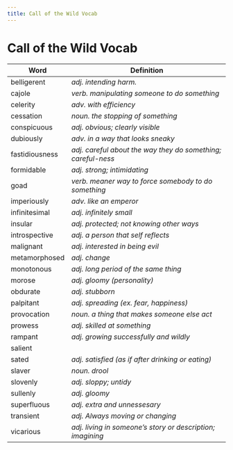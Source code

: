 ```yaml
---
title: Call of the Wild Vocab
---
```


# Call of the Wild Vocab

Word | Definition
--- | ---
| belligerent | *adj. intending harm.* |
| cajole | *verb. manipulating someone to do something* |
| celerity | *adv. with efficiency* |
| cessation | *noun. the stopping of something* |
| conspicuous | *adj. obvious; clearly visible* |
| dubiously | *adv. in a way that looks sneaky* |
| fastidiousness | *adj. careful about the way they do something; careful-ness* |
| formidable | *adj. strong; intimidating* |
| goad | *verb. meaner way to force somebody to do something* |
| imperiously | *adv. like an emperor* |
| infinitesimal | *adj. infinitely small* |
| insular | *adj. protected; not knowing other ways* |
| introspective | *adj. a person that self reflects* |
| malignant | *adj. interested in being evil* |
| metamorphosed | *adj. change* |
| monotonous | *adj. long period of the same thing* |
| morose | *adj. gloomy (personality)* |
| obdurate | *adj. stubborn* |
| palpitant | *adj. spreading (ex. fear, happiness)* |
| provocation | *noun. a thing that makes someone else act* |
| prowess | *adj. skilled at something* |
| rampant | *adj. growing successfully and wildly* |
| salient |  |
| sated | *adj. satisfied (as if after drinking or eating)* |
| slaver | *noun. drool* |
| slovenly | *adj. sloppy; untidy* |
| sullenly | *adj. gloomy* |
| superfluous | *adj. extra and unnessesary* |
| transient | *adj. Always moving or changing* |
| vicarious | *adj. living in someone’s story or description; imagining* |